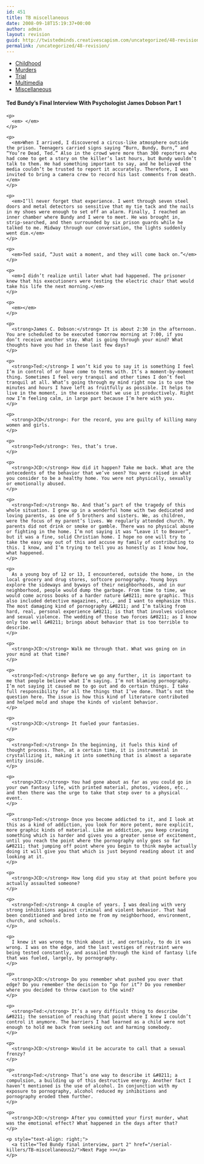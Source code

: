 ```yaml
---
id: 451
title: TB miscellaneous
date: 2008-09-18T15:19:37+00:00
author: admin
layout: revision
guid: http://twistedminds.creativescapism.com/uncategorized/48-revision/
permalink: /uncategorized/48-revision/
---
```

<p class="dropcap-first">
  <ul id="navlist">
    <li>
      <a title="Ted Bundy's Childhood" href="/serial-killers/">Childhood</a>
    </li>
    <li>
      <a title="how it all began - his victims and the way he killed them" href="/serial-killers/TB-murders/">Murders</a>
    </li>
    <li>
      <a title="After he got caught - trial" href="/serial-killers/TB-trial/">Trial</a>
    </li>
    <li>
      <a title="Ted Bundy pictures, audio and video recordings" href="/serial-killers/TB-multimedia/">Multimedia</a>
    </li>
    <li id="active">
      <a id="current" title="An Interesting Interview" href="/serial-killers/TB-miscellaneous/">Miscellaneous</a>
    </li>
  </ul>
  
  <div class="body">
    <h4>
      Ted Bundy&#8217;s Final Interview With Psychologist James Dobson Part 1
    </h4>
    
    <p>
      <em> </em>
    </p>
    
    <p>
      <em>When I arrived, I discovered a circus-like atmosphere outside the prison. Teenagers carried signs saying “Burn, Bundy, Burn,” and “You’re Dead, Ted.” Also in the crowd were more than 300 reporters who had come to get a story on the killer’s last hours, but Bundy wouldn’t talk to them. He had something important to say, and he believed the media couldn’t be trusted to report it accurately. Therefore, I was invited to bring a camera crew to record his last comments from death.</em>
    </p>
    
    <p>
      <em>I’ll never forget that experience. I went through seven steel doors and metal detectors so sensitive that my tie tack and the nails in my shoes were enough to set off an alarm. Finally, I reached an inner chamber where Bundy and I were to meet. He was brought in, strip-searched, and then surrounded by six prison guards while he talked to me. Midway through our conversation, the lights suddenly went dim.</em>
    </p>
    
    <p>
      <em>Ted said, “Just wait a moment, and they will come back on.”</em>
    </p>
    
    <p>
      <em>I didn’t realize until later what had happened. The prisoner knew that his executioners were testing the electric chair that would take his life the next morning.</em>
    </p>
    
    <p>
      <em></em>
    </p>
    
    <p>
      <strong>James C. Dobson:</strong> It is about 2:30 in the afternoon. You are scheduled to be executed tomorrow morning at 7:00, if you don’t receive another stay. What is going through your mind? What thoughts have you had in these last few days?
    </p>
    
    <p>
      <strong>Ted:</strong> I won’t kid you to say it is something I feel I’m in control of or have come to terms with. It’s a moment-by-moment thing. Sometimes I feel very tranquil and other times I don’t feel tranquil at all. What’s going through my mind right now is to use the minutes and hours I have left as fruitfully as possible. It helps to live in the moment, in the essence that we use it productively. Right now I’m feeling calm, in large part because I’m here with you.
    </p>
    
    <p>
      <strong>JCD</strong>: For the record, you are guilty of killing many women and girls.
    </p>
    
    <p>
      <strong>Ted</strong>: Yes, that’s true.
    </p>
    
    <p>
      <strong>JCD:</strong> How did it happen? Take me back. What are the antecedents of the behavior that we’ve seen? You were raised in what you consider to be a healthy home. You were not physically, sexually or emotionally abused.
    </p>
    
    <p>
      <strong>Ted:</strong> No. And that’s part of the tragedy of this whole situation. I grew up in a wonderful home with two dedicated and loving parents, as one of 5 brothers and sisters. We, as children, were the focus of my parent’s lives. We regularly attended church. My parents did not drink or smoke or gamble. There was no physical abuse or fighting in the home. I’m not saying it was “Leave it to Beaver”, but it was a fine, solid Christian home. I hope no one will try to take the easy way out of this and accuse my family of contributing to this. I know, and I’m trying to tell you as honestly as I know how, what happened.
    </p>
    
    <p>
      As a young boy of 12 or 13, I encountered, outside the home, in the local grocery and drug stores, softcore pornography. Young boys explore the sideways and byways of their neighborhoods, and in our neighborhood, people would dump the garbage. From time to time, we would come across books of a harder nature &#8211; more graphic. This also included detective magazines, etc., and I want to emphasize this. The most damaging kind of pornography &#8211; and I’m talking from hard, real, personal experience &#8211; is that that involves violence and sexual violence. The wedding of those two forces &#8211; as I know only too well &#8211; brings about behavior that is too terrible to describe.
    </p>
    
    <p>
      <strong>JCD:</strong> Walk me through that. What was going on in your mind at that time?
    </p>
    
    <p>
      <strong>Ted:</strong> Before we go any further, it is important to me that people believe what I’m saying. I’m not blaming pornography. I’m not saying it caused me to go out and do certain things. I take full responsibility for all the things that I’ve done. That’s not the question here. The issue is how this kind of literature contributed and helped mold and shape the kinds of violent behavior.
    </p>
    
    <p>
      <strong>JCD:</strong> It fueled your fantasies.
    </p>
    
    <p>
      <strong>Ted:</strong> In the beginning, it fuels this kind of thought process. Then, at a certain time, it is instrumental in crystallizing it, making it into something that is almost a separate entity inside.
    </p>
    
    <p>
      <strong>JCD:</strong> You had gone about as far as you could go in your own fantasy life, with printed material, photos, videos, etc., and then there was the urge to take that step over to a physical event.
    </p>
    
    <p>
      <strong>Ted:</strong> Once you become addicted to it, and I look at this as a kind of addiction, you look for more potent, more explicit, more graphic kinds of material. Like an addiction, you keep craving something which is harder and gives you a greater sense of excitement, until you reach the point where the pornography only goes so far &#8211; that jumping off point where you begin to think maybe actually doing it will give you that which is just beyond reading about it and looking at it.
    </p>
    
    <p>
      <strong>JCD:</strong> How long did you stay at that point before you actually assaulted someone?
    </p>
    
    <p>
      <strong>Ted:</strong> A couple of years. I was dealing with very strong inhibitions against criminal and violent behavior. That had been conditioned and bred into me from my neighborhood, environment, church, and schools.
    </p>
    
    <p>
      I knew it was wrong to think about it, and certainly, to do it was wrong. I was on the edge, and the last vestiges of restraint were being tested constantly, and assailed through the kind of fantasy life that was fueled, largely, by pornography.
    </p>
    
    <p>
      <strong>JCD:</strong> Do you remember what pushed you over that edge? Do you remember the decision to “go for it”? Do you remember where you decided to throw caution to the wind?
    </p>
    
    <p>
      <strong>Ted:</strong> It’s a very difficult thing to describe &#8211; the sensation of reaching that point where I knew I couldn’t control it anymore. The barriers I had learned as a child were not enough to hold me back from seeking out and harming somebody.
    </p>
    
    <p>
      <strong>JCD:</strong> Would it be accurate to call that a sexual frenzy?
    </p>
    
    <p>
      <strong>Ted:</strong> That’s one way to describe it &#8211; a compulsion, a building up of this destructive energy. Another fact I haven’t mentioned is the use of alcohol. In conjunction with my exposure to pornography, alcohol reduced my inhibitions and pornography eroded them further.
    </p>
    
    <p>
      <strong>JCD:</strong> After you committed your first murder, what was the emotional effect? What happened in the days after that?
    </p>
    
    <p style="text-align: right;">
      <a title="Ted Bundy final interview, part 2" href="/serial-killers/TB-miscellaneous2/">Next Page >></a>
    </p>